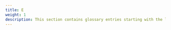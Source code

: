 ```yaml
---
title: E
weight: 1
description: This section contains glossary entries starting with the letter **E**.
---
```


